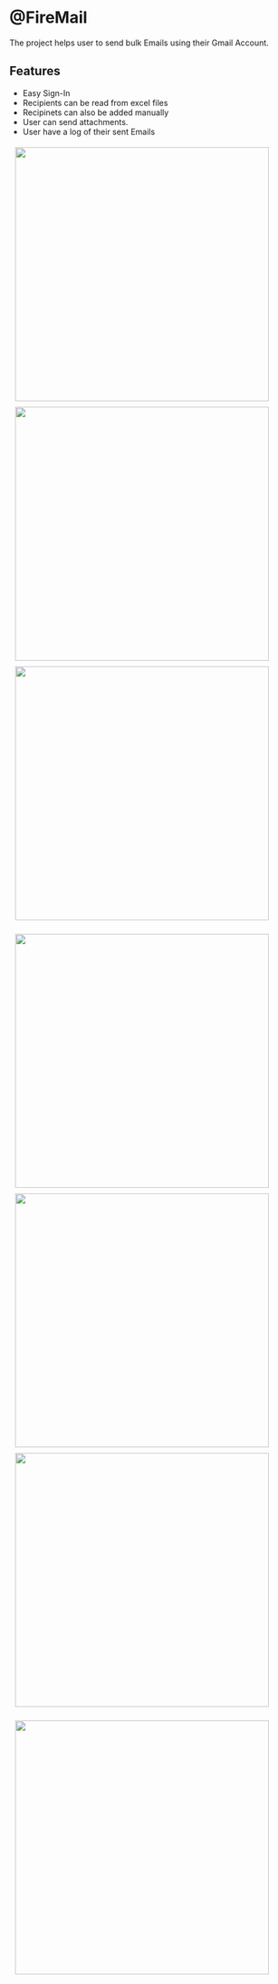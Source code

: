 # @FireMail

The project helps user to send bulk Emails using their Gmail Account.

## Features

* Easy Sign-In
* Recipients can be read from excel files
* Recipinets can also be added manually
* User can send attachments.
* User have a log of their sent Emails


<p float="left">
<img src="https://user-images.githubusercontent.com/57105611/140183153-864cc113-7bef-4e7a-908a-6bbadc380eaf.jpeg" height="448" style="margin: 5px 30px 5px 10px;" >
<img src="https://user-images.githubusercontent.com/57105611/140183160-90c814ec-56e8-4e3b-a91c-50271a5d88e6.jpeg" height="448" style="margin: 5px 30px 5px 10px;">
 <img src="https://user-images.githubusercontent.com/57105611/140183161-15bbe37d-391f-4590-9b85-8527ba3419ee.jpg" height="448" style="margin: 5px 30px 5px 10px;">
</p>
 <p float="left">
 <img src="https://user-images.githubusercontent.com/57105611/140183162-cdf67f63-9551-4542-b969-b4607ac7489b.jpg" height="448" style="margin: 5px 30px 5px 10px;">
   <img src="https://user-images.githubusercontent.com/57105611/140183164-41050f22-018f-4307-a0f6-c7b2015f63d8.jpeg" height="448" style="margin: 5px 30px 5px 10px;">
 <img src="https://user-images.githubusercontent.com/57105611/140183167-da6b4626-d8ab-43cf-868f-343011fe7a2d.jpg" height="448" style="margin: 5px 30px 5px 10px;">
</p>
 <img src="https://user-images.githubusercontent.com/57105611/140183834-f928a861-c0b7-4297-b0d7-f7a3da52b2de.jpg" height="448" style="margin: 5px 30px 5px 10px;">

<!--   <p float="left">
 <img src="https://user-images.githubusercontent.com/57105611/139578903-6cc36cfe-c7a1-4c0f-9f00-ea2d9bd50ad0.jpeg" height="448" style="margin: 5px 30px 5px 10px;">
  <img src="https://user-images.githubusercontent.com/57105611/139578900-ad371f4a-1fe5-46bc-9945-82c68b126407.jpeg" height="448" style="margin: 5px 30px 5px 10px;">
</p> -->

 
